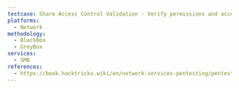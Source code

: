 ```yaml
---
testcase: Share Access Control Validation - Verify permissions and access on each share using smbclient or smbmap to check for readable, writable, and executable directories/files
platforms: 
  - Network
methodology: 
  - BlackBox
  - GreyBox
services:
  - SMB
references:
  - https://book.hacktricks.wiki/en/network-services-pentesting/pentesting-smb/index.html
---
```

